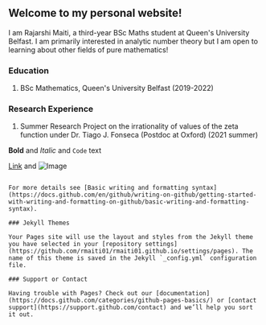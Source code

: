 ## Welcome to my personal website!

I am Rajarshi Maiti, a third-year BSc Maths student at Queen's University Belfast. I am primarily interested in analytic number theory but I am open to learning about other fields of pure mathematics!



### Education

1. BSc Mathematics, Queen's University Belfast (2019-2022)

### Research Experience

1. Summer Research Project on the irrationality of values of the zeta function under Dr. Tiago J. Fonseca (Postdoc at Oxford) (2021 summer)




**Bold** and _Italic_ and `Code` text

[Link](url) and ![Image](src)
```

For more details see [Basic writing and formatting syntax](https://docs.github.com/en/github/writing-on-github/getting-started-with-writing-and-formatting-on-github/basic-writing-and-formatting-syntax).

### Jekyll Themes

Your Pages site will use the layout and styles from the Jekyll theme you have selected in your [repository settings](https://github.com/rmaiti01/rmaiti01.github.io/settings/pages). The name of this theme is saved in the Jekyll `_config.yml` configuration file.

### Support or Contact

Having trouble with Pages? Check out our [documentation](https://docs.github.com/categories/github-pages-basics/) or [contact support](https://support.github.com/contact) and we’ll help you sort it out.
